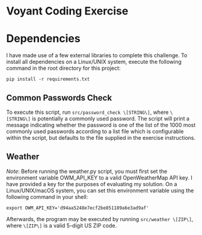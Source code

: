 # Voyant Coding Exercise

# Dependencies

I have made use of a few external libraries to complete this challenge. To install all dependencies on a Linux/UNIX system, execute the following command in the root directory for this project:

`pip install -r requirements.txt`

## Common Passwords Check

To execute this script, run `src/password_check \[STRING\]`, where `\[STRING\]` is potentially a commonly used password. The script will print a message indicating whether the password is one of the list of the 1000 most commonly used passwords according to a list file which is configurable within the script, but defaults to the file supplied in the exercise instructions.

## Weather
*Note*: Before running the weather.py script, you must first set the environment variable OWM\_API\_KEY to a valid OpenWeatherMap API key. I have provided a key for the purposes of evaluating my solution. On a Linux/UNIX/macOS system, you can set this environment variable using the following command in your shell:

`export OWM_API_KEY='d94aa5248e7ecf2be851189a6e3ad9af'`

Afterwards, the program may be executed by running `src/weather \[ZIP\]`, where `\[ZIP\]` is a valid 5-digit US ZIP code.


